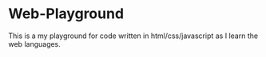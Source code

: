 # Web-Playground
This is a my playground for code written in html/css/javascript as I learn the web languages.
